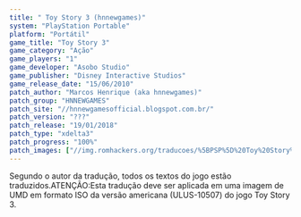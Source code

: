 ```yaml
---
title: " Toy Story 3 (hnnewgames)"
system: "PlayStation Portable"
platform: "Portátil"
game_title: "Toy Story 3"
game_category: "Ação"
game_players: "1"
game_developer: "Asobo Studio"
game_publisher: "Disney Interactive Studios"
game_release_date: "15/06/2010"
patch_author: "Marcos Henrique (aka hnnewgames)"
patch_group: "HNNEWGAMES"
patch_site: "//hnnewgamesofficial.blogspot.com.br/"
patch_version: "???"
patch_release: "19/01/2018"
patch_type: "xdelta3"
patch_progress: "100%"
patch_images: ["//img.romhackers.org/traducoes/%5BPSP%5D%20Toy%20Story%203%20-%20hnnewgames%20-%201.jpg","//img.romhackers.org/traducoes/%5BPSP%5D%20Toy%20Story%203%20-%20hnnewgames%20-%202.jpg","//img.romhackers.org/traducoes/%5BPSP%5D%20Toy%20Story%203%20-%20hnnewgames%20-%203.jpg"]
---
```

Segundo o autor da tradução, todos os textos do jogo estão traduzidos.ATENÇÃO:Esta tradução deve ser aplicada em uma imagem de UMD em formato ISO da versão americana (ULUS-10507) do jogo Toy Story 3.